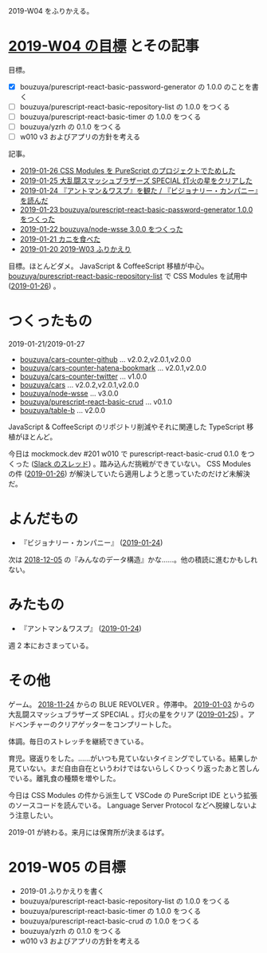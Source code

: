 2019-W04 をふりかえる。

# [2019-W04 の目標][2019-01-20] とその記事

目標。

- [x] bouzuya/purescript-react-basic-password-generator の 1.0.0 のことを書く
- [ ] bouzuya/purescript-react-basic-repository-list の 1.0.0 をつくる
- [ ] bouzuya/purescript-react-basic-timer の 1.0.0 をつくる
- [ ] bouzuya/yzrh の 0.1.0 をつくる
- [ ] w010 v3 およびアプリの方針を考える

記事。

- [2019-01-26 CSS Modules を PureScript のプロジェクトでためした][2019-01-26]
- [2019-01-25 大乱闘スマッシュブラザーズ SPECIAL 灯火の星をクリアした][2019-01-25]
- [2019-01-24 『アントマン＆ワスプ』を観た / 『ビジョナリー・カンパニー』を読んだ][2019-01-24]
- [2019-01-23 bouzuya/purescript-react-basic-password-generator 1.0.0 をつくった][2019-01-23]
- [2019-01-22 bouzuya/node-wsse 3.0.0 をつくった][2019-01-22]
- [2019-01-21 カニを食べた][2019-01-21]
- [2019-01-20 2019-W03 ふりかえり][2019-01-20]

目標。ほとんどダメ。 JavaScript & CoffeeScript 移植が中心。 [bouzuya/purescript-react-basic-repository-list][] で CSS Modules を試用中 ([2019-01-26][]) 。

# つくったもの

2019-01-21/2019-01-27

- [bouzuya/cars-counter-github][] ... v2.0.2,v2.0.1,v2.0.0
- [bouzuya/cars-counter-hatena-bookmark][] ... v2.0.1,v2.0.0
- [bouzuya/cars-counter-twitter][] ... v1.0.0
- [bouzuya/cars][] ... v2.0.2,v2.0.1,v2.0.0
- [bouzuya/node-wsse][] ... v3.0.0
- [bouzuya/purescript-react-basic-crud][] ... v0.1.0
- [bouzuya/table-b][] ... v2.0.0

JavaScript & CoffeeScript のリポジトリ削減やそれに関連した TypeScript 移植がほとんど。

今日は mockmock.dev #201 w010 で purescript-react-basic-crud 0.1.0 をつくった ([Slack のスレッド](https://mockmock.slack.com/archives/C043UEYGJ/p1548567456082700)) 。踏み込んだ挑戦ができていない。 CSS Modules の件 ([2019-01-26][]) が解決していたら適用しようと思っていたのだけど未解決だ。

# よんだもの

- 『ビジョナリー・カンパニー』 ([2019-01-24][])

次は [2018-12-05][] の『みんなのデータ構造』かな……。他の積読に進むかもしれない。

# みたもの

- 『アントマン＆ワスプ』 ([2019-01-24][])

週 2 本におさまっている。

# その他

ゲーム。 [2018-11-24][] からの BLUE REVOLVER 。停滞中。 [2019-01-03][] からの大乱闘スマッシュブラザーズ SPECIAL 。灯火の星をクリア ([2019-01-25][]) 。アドベンチャーのクリアゲッターをコンプリートした。

体調。毎日のストレッチを継続できている。

育児。寝返りをした。……がいつも見ていないタイミングでしている。結果しか見ていない。まだ自由自在というわけではないらしくひっくり返ったあと苦しんでいる。離乳食の種類を増やした。

今日は CSS Modules の件から派生して VSCode の PureScript IDE という拡張のソースコードを読んでいる。 Language Server Protocol などへ脱線しないよう注意したい。

2019-01 が終わる。来月には保育所が決まるはず。

# 2019-W05 の目標

- 2019-01 ふりかえりを書く
- bouzuya/purescript-react-basic-repository-list の 1.0.0 をつくる
- bouzuya/purescript-react-basic-timer の 1.0.0 をつくる
- bouzuya/purescript-react-basic-crud の 1.0.0 をつくる
- bouzuya/yzrh の 0.1.0 をつくる
- w010 v3 およびアプリの方針を考える

[2018-11-24]: https://blog.bouzuya.net/2018/11/24/
[2018-12-05]: https://blog.bouzuya.net/2018/12/05/
[2019-01-03]: https://blog.bouzuya.net/2019/01/03/
[2019-01-14]: https://blog.bouzuya.net/2019/01/14/
[2019-01-16]: https://blog.bouzuya.net/2019/01/16/
[2019-01-20]: https://blog.bouzuya.net/2019/01/20/
[2019-01-21]: https://blog.bouzuya.net/2019/01/21/
[2019-01-22]: https://blog.bouzuya.net/2019/01/22/
[2019-01-23]: https://blog.bouzuya.net/2019/01/23/
[2019-01-24]: https://blog.bouzuya.net/2019/01/24/
[2019-01-25]: https://blog.bouzuya.net/2019/01/25/
[2019-01-26]: https://blog.bouzuya.net/2019/01/26/
[bouzuya/cars-counter-github]: https://github.com/bouzuya/cars-counter-github
[bouzuya/cars-counter-hatena-bookmark]: https://github.com/bouzuya/cars-counter-hatena-bookmark
[bouzuya/cars-counter-twitter]: https://github.com/bouzuya/cars-counter-twitter
[bouzuya/cars]: https://github.com/bouzuya/cars
[bouzuya/node-wsse]: https://github.com/bouzuya/node-wsse
[bouzuya/purescript-react-basic-crud]: https://github.com/bouzuya/purescript-react-basic-crud
[bouzuya/purescript-react-basic-repository-list]: https://github.com/bouzuya/purescript-react-basic-repository-list
[bouzuya/table-b]: https://github.com/bouzuya/table-b

